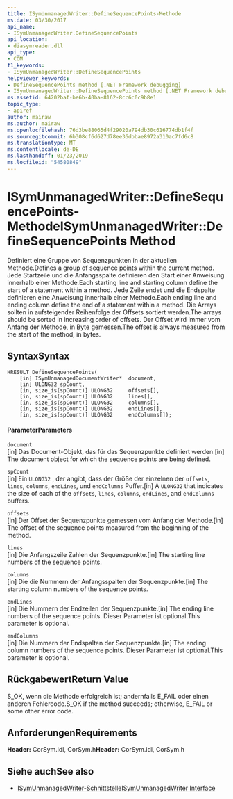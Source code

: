 ```yaml
---
title: ISymUnmanagedWriter::DefineSequencePoints-Methode
ms.date: 03/30/2017
api_name:
- ISymUnmanagedWriter.DefineSequencePoints
api_location:
- diasymreader.dll
api_type:
- COM
f1_keywords:
- ISymUnmanagedWriter::DefineSequencePoints
helpviewer_keywords:
- DefineSequencePoints method [.NET Framework debugging]
- ISymUnmanagedWriter::DefineSequencePoints method [.NET Framework debugging]
ms.assetid: 64202baf-be6b-40ba-8162-8cc6c0c9b8e1
topic_type:
- apiref
author: mairaw
ms.author: mairaw
ms.openlocfilehash: 76d3be88065d4f29020a794db30c616774db1f4f
ms.sourcegitcommit: 6b308cf6d627d78ee36dbbae8972a310ac7fd6c8
ms.translationtype: MT
ms.contentlocale: de-DE
ms.lasthandoff: 01/23/2019
ms.locfileid: "54580849"
---
```

# <a name="isymunmanagedwriterdefinesequencepoints-method"></a><span data-ttu-id="2566c-102">ISymUnmanagedWriter::DefineSequencePoints-Methode</span><span class="sxs-lookup"><span data-stu-id="2566c-102">ISymUnmanagedWriter::DefineSequencePoints Method</span></span>
<span data-ttu-id="2566c-103">Definiert eine Gruppe von Sequenzpunkten in der aktuellen Methode.</span><span class="sxs-lookup"><span data-stu-id="2566c-103">Defines a group of sequence points within the current method.</span></span> <span data-ttu-id="2566c-104">Jede Startzeile und die Anfangsspalte definieren den Start einer Anweisung innerhalb einer Methode.</span><span class="sxs-lookup"><span data-stu-id="2566c-104">Each starting line and starting column define the start of a statement within a method.</span></span> <span data-ttu-id="2566c-105">Jede Zeile endet und die Endspalte definieren eine Anweisung innerhalb einer Methode.</span><span class="sxs-lookup"><span data-stu-id="2566c-105">Each ending line and ending column define the end of a statement within a method.</span></span> <span data-ttu-id="2566c-106">Die Arrays sollten in aufsteigender Reihenfolge der Offsets sortiert werden.</span><span class="sxs-lookup"><span data-stu-id="2566c-106">The arrays should be sorted in increasing order of offsets.</span></span> <span data-ttu-id="2566c-107">Der Offset wird immer vom Anfang der Methode, in Byte gemessen.</span><span class="sxs-lookup"><span data-stu-id="2566c-107">The offset is always measured from the start of the method, in bytes.</span></span>  
  
## <a name="syntax"></a><span data-ttu-id="2566c-108">Syntax</span><span class="sxs-lookup"><span data-stu-id="2566c-108">Syntax</span></span>  
  
```  
HRESULT DefineSequencePoints(  
    [in] ISymUnmanagedDocumentWriter*  document,  
    [in] ULONG32 spCount,  
    [in, size_is(spCount)] ULONG32     offsets[],  
    [in, size_is(spCount)] ULONG32     lines[],  
    [in, size_is(spCount)] ULONG32     columns[],  
    [in, size_is(spCount)] ULONG32     endLines[],  
    [in, size_is(spCount)] ULONG32     endColumns[]);  
```  
  
#### <a name="parameters"></a><span data-ttu-id="2566c-109">Parameter</span><span class="sxs-lookup"><span data-stu-id="2566c-109">Parameters</span></span>  
 `document`  
 <span data-ttu-id="2566c-110">[in] Das Document-Objekt, das für das Sequenzpunkte definiert werden.</span><span class="sxs-lookup"><span data-stu-id="2566c-110">[in] The document object for which the sequence points are being defined.</span></span>  
  
 `spCount`  
 <span data-ttu-id="2566c-111">[in] Ein `ULONG32` , der angibt, dass der Größe der einzelnen der `offsets`, `lines`, `columns`, `endLines`, und `endColumns` Puffer.</span><span class="sxs-lookup"><span data-stu-id="2566c-111">[in] A `ULONG32` that indicates the size of each of the `offsets`, `lines`, `columns`, `endLines`, and `endColumns` buffers.</span></span>  
  
 `offsets`  
 <span data-ttu-id="2566c-112">[in] Der Offset der Sequenzpunkte gemessen vom Anfang der Methode.</span><span class="sxs-lookup"><span data-stu-id="2566c-112">[in] The offset of the sequence points measured from the beginning of the method.</span></span>  
  
 `lines`  
 <span data-ttu-id="2566c-113">[in] Die Anfangszeile Zahlen der Sequenzpunkte.</span><span class="sxs-lookup"><span data-stu-id="2566c-113">[in] The starting line numbers of the sequence points.</span></span>  
  
 `columns`  
 <span data-ttu-id="2566c-114">[in] Die die Nummern der Anfangsspalten der Sequenzpunkte.</span><span class="sxs-lookup"><span data-stu-id="2566c-114">[in] The starting column numbers of the sequence points.</span></span>  
  
 `endLines`  
 <span data-ttu-id="2566c-115">[in] Die Nummern der Endzeilen der Sequenzpunkte.</span><span class="sxs-lookup"><span data-stu-id="2566c-115">[in] The ending line numbers of the sequence points.</span></span> <span data-ttu-id="2566c-116">Dieser Parameter ist optional.</span><span class="sxs-lookup"><span data-stu-id="2566c-116">This parameter is optional.</span></span>  
  
 `endColumns`  
 <span data-ttu-id="2566c-117">[in] Die Nummern der Endspalten der Sequenzpunkte.</span><span class="sxs-lookup"><span data-stu-id="2566c-117">[in] The ending column numbers of the sequence points.</span></span> <span data-ttu-id="2566c-118">Dieser Parameter ist optional.</span><span class="sxs-lookup"><span data-stu-id="2566c-118">This parameter is optional.</span></span>  
  
## <a name="return-value"></a><span data-ttu-id="2566c-119">Rückgabewert</span><span class="sxs-lookup"><span data-stu-id="2566c-119">Return Value</span></span>  
 <span data-ttu-id="2566c-120">S_OK, wenn die Methode erfolgreich ist; andernfalls E_FAIL oder einen anderen Fehlercode.</span><span class="sxs-lookup"><span data-stu-id="2566c-120">S_OK if the method succeeds; otherwise, E_FAIL or some other error code.</span></span>  
  
## <a name="requirements"></a><span data-ttu-id="2566c-121">Anforderungen</span><span class="sxs-lookup"><span data-stu-id="2566c-121">Requirements</span></span>  
 <span data-ttu-id="2566c-122">**Header:** CorSym.idl, CorSym.h</span><span class="sxs-lookup"><span data-stu-id="2566c-122">**Header:** CorSym.idl, CorSym.h</span></span>  
  
## <a name="see-also"></a><span data-ttu-id="2566c-123">Siehe auch</span><span class="sxs-lookup"><span data-stu-id="2566c-123">See also</span></span>
- [<span data-ttu-id="2566c-124">ISymUnmanagedWriter-Schnittstelle</span><span class="sxs-lookup"><span data-stu-id="2566c-124">ISymUnmanagedWriter Interface</span></span>](../../../../docs/framework/unmanaged-api/diagnostics/isymunmanagedwriter-interface.md)
